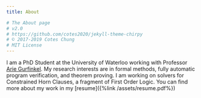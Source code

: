 ```yaml
---
title: About

# The About page
# v2.0
# https://github.com/cotes2020/jekyll-theme-chirpy
# © 2017-2019 Cotes Chung
# MIT License
---
```


I am a PhD Student at the University of Waterloo working with
Professor [Arie Gurfinkel](https://arieg.bitbucket.io/). My research
interests are in formal methods, fully automatic program verification,
and theorem proving.  I am working on solvers for Constrained Horn
Clauses, a fragment of First Order Logic. You can find more about my
work in my [resume]({%link /assets/resume.pdf%})
